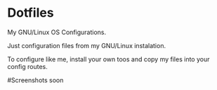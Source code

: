 # Dotfiles
My GNU/Linux OS Configurations.

Just configuration files from my GNU/Linux instalation.

To configure like me, install your own toos and copy my files into your config routes.

#Screenshots
soon
